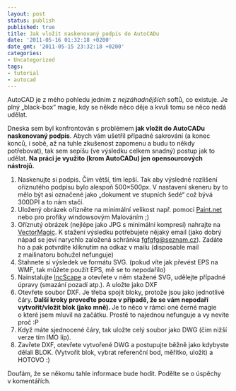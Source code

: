 ```yaml
---
layout: post
status: publish
published: true
title: Jak vložit naskenovaný podpis do AutoCADu
date: '2011-05-16 01:32:18 +0200'
date_gmt: '2011-05-15 23:32:18 +0200'
categories:
- Uncategorized
tags:
- tutorial
- autocad
---
```

<p>AutoCAD je z mého pohledu jedním z <em>nejzáhadnějších </em>softů, co existuje. Je plný „black-box“ magie, kdy se někde něco děje a kvuli tomu se něco nedá udělat.</p>
<p>Dneska sem byl konfrontován s problémem <strong>jak vložit do AutoCADu naskenovaný podpis</strong>. Abych vám ušetřil případné sakrování (a konec konců, i sobě, až na tuhle zkušenost zapomenu a budu to někdy potřebovat), tak sem sepíšu (ve výsledku celkem snadný) postup jak to udělat. <strong>Na práci je využito (krom AutoCADu) jen opensourcových nástrojů.</strong></p>
<ol>
<li>Naskenujte si podpis. Čím větší, tím lepší. Tak aby výsledné 	rozlišení oříznutého podpisu bylo alespoň 500×500px. V nastavení 	skeneru by to mělo být asi označené jako „dokument ve stupních šedé“ 	což bývá 300DPI a to nám stačí.</li>
<li>Uložený obrázek ořízněte na minimální velikost např. pomocí <a href="http://www.getpaint.net/" target="_blank">Paint.net</a> nebo pro profíky windowsovým 	Malováním ;)</li>
<li>Oříznutý obrázek (nejlépe jako JPG s minimální kompresí) nahrajte 	na <a href="http://vectormagic.com/online/how_it_works" target="_blank">VectorMagic</a>. 	K stažení výsledku potřebujete nějaký email (jako dobrý nápad se jeví 	narychlo založená schránka <a href="mailto:fgfgfg@seznam.cz" target="_blank">fgfgfg@seznam.cz</a>). Zadáte ho 	a pak potvrdíte kliknutím na odkaz v mailu (disposable mail z mailinatoru 	bohužel nefunguje)</li>
<li>Stahnete si výsledek ve formátu SVG. (pokud víte jak převést EPS na 	WMF, tak můžete použít EPS, mě se to nepodařilo)</li>
<li>Nainstalujte <a href="http://www.inkscape.org/" target="_blank">IncScape</a> a otevřete 	v něm stažené SVG, udělejte případné úpravy (smazání pozadí atp.). 	A uložte jako DXF</li>
<li>Otevřete soubor DXF. Je třeba spojit bloky, protože jsou jako jednotlivé 	čáry.<strong> </strong><strong>Další kroky proveďte pouze v případě, 	že se vám nepodaří vytvořit/vložit blok (jako mně). </strong>Je to něco 	v rámci oné černé magie o které jsem mluvil na začátku. Prostě to 	najednou nefunguje a vy nevíte proč :P</li>
<li>Když máte sjednocené čáry, tak uložte celý soubor jako DWG (čím 	nižší verze tím IMO líp).</li>
<li>Zavřete DXF, otevřete vytvořené DWG a postupujte běžně jako kdybyste 	dělali BLOK. (Vytvořit blok, vybrat referenční bod, měřítko, uložit) a 	HOTOVO :)</li>
</ol>
<p>Doufám, že se někomu tahle informace bude hodit. Podělte se o úspěchy v komentářích.</p>
